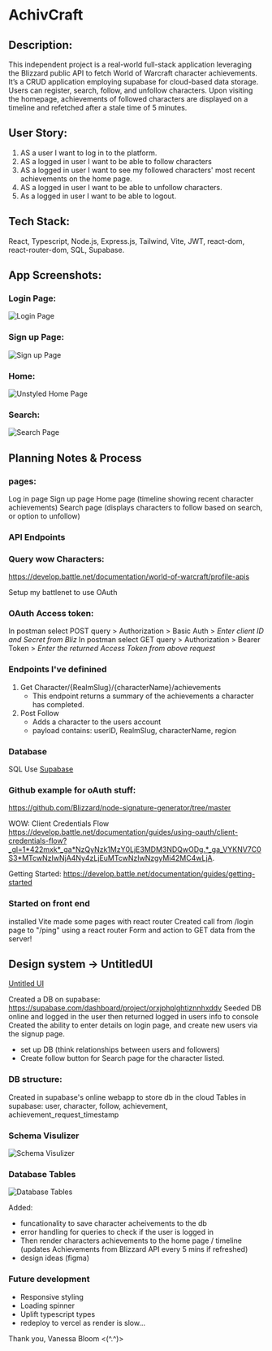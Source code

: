 # AchivCraft

## Description:

This independent project is a real-world full-stack application leveraging the Blizzard public API to fetch World of Warcraft character achievements. It’s a CRUD application employing supabase for cloud-based data storage. Users can register, search, follow, and unfollow characters. Upon visiting the homepage, achievements of followed characters are displayed on a timeline and refetched after a stale time of 5 minutes.

## User Story:

1. AS a user I want to log in to the platform.
2. AS a logged in user I want to be able to follow characters
3. AS a logged in user I want to see my followed characters' most recent achievements on the home page.
4. AS a logged in user I want to be able to unfollow characters.
5. As a logged in user I want to be able to logout.

## Tech Stack:

React, Typescript, Node.js, Express.js, Tailwind, Vite, JWT, react-dom, react-router-dom, SQL, Supabase.

## App Screenshots:

### Login Page:

![Login Page](./client/src/assets/LoginPage.png)

### Sign up Page:

![Sign up Page](./client/src/assets/SignupPage.png)

### Home:

![Unstyled Home Page](./client/src/assets/HomePage.png)

### Search:

![Search Page](./client/src/assets/SearchPage.png)

## Planning Notes & Process

### pages:

Log in page
Sign up page
Home page (timeline showing recent character achievements)
Search page (displays characters to follow based on search, or option to unfollow)

### API Endpoints

### Query wow Characters:

https://develop.battle.net/documentation/world-of-warcraft/profile-apis

Setup my battlenet to use OAuth

### OAuth Access token:

In postman select POST query > Authorization > Basic Auth > _Enter client ID and Secret from Bliz_
In postman select GET query > Authorization > Bearer Token > _Enter the returned Access Token from above request_

### Endpoints I've definined

1. Get Character/{RealmSlug}/{characterName}/achievements
   - This endpoint returns a summary of the achievements a character has completed.
2. Post Follow
   - Adds a character to the users account
   - payload contains: userID, RealmSlug, characterName, region

### Database

SQL
Use [Supabase](https://supabase.com/)

### Github example for oAuth stuff:

https://github.com/Blizzard/node-signature-generator/tree/master

WOW: Client Credentials Flow
https://develop.battle.net/documentation/guides/using-oauth/client-credentials-flow?_gl=1*422mxk*_ga*NzQyNzk1MzY0LjE3MDM3NDQwODg.*_ga_VYKNV7C0S3*MTcwNzIwNjA4Ny4zLjEuMTcwNzIwNzgyMi42MC4wLjA.

Getting Started: https://develop.battle.net/documentation/guides/getting-started

### Started on front end

installed Vite
made some pages with react router
Created call from /login page to "/ping" using a react router Form and action to GET data from the server!

## Design system -> UntitledUI

[Untitled UI](https://www.untitledui.com/)

Created a DB on supabase: https://supabase.com/dashboard/project/orxjphplghtiznnhxddv
Seeded DB online and logged in the user then returned logged in users info to console
Created the ability to enter details on login page, and create new users via the signup page.

- set up DB (think relationships between users and followers)
- Create follow button for Search page for the character listed.

### DB structure:

Created in supabase's online webapp to store db in the cloud
Tables in supabase:
user, character, follow, achievement, achievement_request_timestamp

### Schema Visulizer

![Schema Visulizer](./client/src/assets/SchemaVisulizer.png)

### Database Tables

![Database Tables](./client/src/assets/DatabaseTables.png)

Added:

- funcationality to save character acheivements to the db
- error handling for queries to check if the user is logged in
- Then render characters achievements to the home page / timeline (updates Achievements from Blizzard API every 5 mins if refreshed)
- design ideas (figma)

### Future development

- Responsive styling
- Loading spinner
- Uplift typescript types
- redeploy to vercel as render is slow...

Thank you, Vanessa Bloom <(^.^)>
